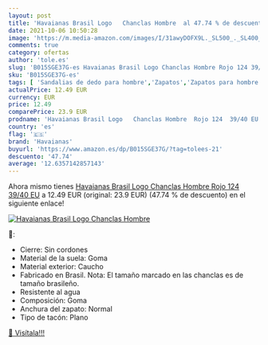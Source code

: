 ```yaml
---
layout: post
title: 'Havaianas Brasil Logo   Chanclas Hombre  al 47.74 % de descuento'
date: 2021-10-06 10:50:28
image: 'https://m.media-amazon.com/images/I/31awyDOFX9L._SL500_._SL400_.jpg'
comments: true
category: ofertas
author: 'tole.es'
slug: 'B015SGE37G-es Havaianas Brasil Logo Chanclas Hombre Rojo 124 39/40 EU'
sku: 'B015SGE37G-es'
tags: [ 'Sandalias de dedo para hombre','Zapatos','Zapatos para hombre','Zapatos y complementos','chanclas','havaianas', ]
actualPrice: 12.49 EUR
currency: EUR
price: 12.49
comparePrice: 23.9 EUR
prodname: 'Havaianas Brasil Logo   Chanclas Hombre  Rojo 124  39/40 EU'
country: 'es'
flag: '🇪🇸'
brand: 'Havaianas'
buyurl: 'https://www.amazon.es/dp/B015SGE37G/?tag=tolees-21'
descuento: '47.74'
average: '12.6357142857143'
---
```


Ahora mismo tienes [Havaianas Brasil Logo   Chanclas Hombre  Rojo 124  39/40 EU](https://www.amazon.es/dp/B015SGE37G/?tag=tolees-21) a 12.49 EUR (original: 23.9 EUR) (47.74 %  de descuento) en el siguiente enlace!

[![Havaianas Brasil Logo   Chanclas Hombre ](https://m.media-amazon.com/images/I/31awyDOFX9L._SL500_._SL400_.jpg)](https://www.amazon.es/dp/B015SGE37G/?tag=tolees-21)

🔎:

- Cierre: Sin cordones
- Material de la suela: Goma
- Material exterior: Caucho
- Fabricado en Brasil. Nota: El tamaño marcado en las chanclas es de tamaño brasileño.
- Resistente al agua
- Composición: Goma
- Anchura del zapato: Normal
- Tipo de tacón: Plano

[🛒 Visítala!!!](https://www.amazon.es/dp/B015SGE37G/?tag=tolees-21)
